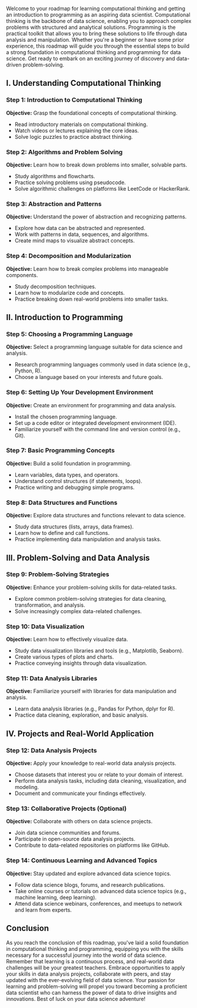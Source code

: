 

Welcome to your roadmap for learning computational thinking and getting an introduction to programming as an aspiring data scientist. Computational thinking is the backbone of data science, enabling you to approach complex problems with structured and analytical solutions. Programming is the practical toolkit that allows you to bring these solutions to life through data analysis and manipulation. Whether you're a beginner or have some prior experience, this roadmap will guide you through the essential steps to build a strong foundation in computational thinking and programming for data science. Get ready to embark on an exciting journey of discovery and data-driven problem-solving.

## I. Understanding Computational Thinking

### Step 1: Introduction to Computational Thinking

**Objective:** Grasp the foundational concepts of computational thinking.

- Read introductory materials on computational thinking.
- Watch videos or lectures explaining the core ideas.
- Solve logic puzzles to practice abstract thinking.

### Step 2: Algorithms and Problem Solving

**Objective:** Learn how to break down problems into smaller, solvable parts.

- Study algorithms and flowcharts.
- Practice solving problems using pseudocode.
- Solve algorithmic challenges on platforms like LeetCode or HackerRank.

### Step 3: Abstraction and Patterns

**Objective:** Understand the power of abstraction and recognizing patterns.

- Explore how data can be abstracted and represented.
- Work with patterns in data, sequences, and algorithms.
- Create mind maps to visualize abstract concepts.

### Step 4: Decomposition and Modularization

**Objective:** Learn how to break complex problems into manageable components.

- Study decomposition techniques.
- Learn how to modularize code and concepts.
- Practice breaking down real-world problems into smaller tasks.

## II. Introduction to Programming

### Step 5: Choosing a Programming Language

**Objective:** Select a programming language suitable for data science and analysis.

- Research programming languages commonly used in data science (e.g., Python, R).
- Choose a language based on your interests and future goals.

### Step 6: Setting Up Your Development Environment

**Objective:** Create an environment for programming and data analysis.

- Install the chosen programming language.
- Set up a code editor or integrated development environment (IDE).
- Familiarize yourself with the command line and version control (e.g., Git).

### Step 7: Basic Programming Concepts

**Objective:** Build a solid foundation in programming.

- Learn variables, data types, and operators.
- Understand control structures (if statements, loops).
- Practice writing and debugging simple programs.

### Step 8: Data Structures and Functions

**Objective:** Explore data structures and functions relevant to data science.

- Study data structures (lists, arrays, data frames).
- Learn how to define and call functions.
- Practice implementing data manipulation and analysis tasks.

## III. Problem-Solving and Data Analysis

### Step 9: Problem-Solving Strategies

**Objective:** Enhance your problem-solving skills for data-related tasks.

- Explore common problem-solving strategies for data cleaning, transformation, and analysis.
- Solve increasingly complex data-related challenges.

### Step 10: Data Visualization

**Objective:** Learn how to effectively visualize data.

- Study data visualization libraries and tools (e.g., Matplotlib, Seaborn).
- Create various types of plots and charts.
- Practice conveying insights through data visualization.

### Step 11: Data Analysis Libraries

**Objective:** Familiarize yourself with libraries for data manipulation and analysis.

- Learn data analysis libraries (e.g., Pandas for Python, dplyr for R).
- Practice data cleaning, exploration, and basic analysis.

## IV. Projects and Real-World Application

### Step 12: Data Analysis Projects

**Objective:** Apply your knowledge to real-world data analysis projects.

- Choose datasets that interest you or relate to your domain of interest.
- Perform data analysis tasks, including data cleaning, visualization, and modeling.
- Document and communicate your findings effectively.

### Step 13: Collaborative Projects (Optional)

**Objective:** Collaborate with others on data science projects.

- Join data science communities and forums.
- Participate in open-source data analysis projects.
- Contribute to data-related repositories on platforms like GitHub.

### Step 14: Continuous Learning and Advanced Topics

**Objective:** Stay updated and explore advanced data science topics.

- Follow data science blogs, forums, and research publications.
- Take online courses or tutorials on advanced data science topics (e.g., machine learning, deep learning).
- Attend data science webinars, conferences, and meetups to network and learn from experts.

## Conclusion

As you reach the conclusion of this roadmap, you've laid a solid foundation in computational thinking and programming, equipping you with the skills necessary for a successful journey into the world of data science. Remember that learning is a continuous process, and real-world data challenges will be your greatest teachers. Embrace opportunities to apply your skills in data analysis projects, collaborate with peers, and stay updated with the ever-evolving field of data science. Your passion for learning and problem-solving will propel you toward becoming a proficient data scientist who can harness the power of data to drive insights and innovations. Best of luck on your data science adventure!
